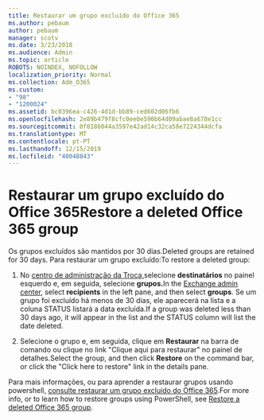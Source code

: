 ```yaml
---
title: Restaurar um grupo excluído do Office 365
ms.author: pebaum
author: pebaum
manager: scotv
ms.date: 3/23/2018
ms.audience: Admin
ms.topic: article
ROBOTS: NOINDEX, NOFOLLOW
localization_priority: Normal
ms.collection: Adm_O365
ms.custom:
- "98"
- "1200024"
ms.assetid: bc0396ea-c426-4d1d-bb89-ced602d06fb6
ms.openlocfilehash: 2e89b479f8cfc0ee0e590b64d09abae8a678e1cc
ms.sourcegitcommit: 0f0186044a3597e42ad14c32ca58e7224344dcfa
ms.translationtype: MT
ms.contentlocale: pt-PT
ms.lasthandoff: 12/15/2019
ms.locfileid: "40048843"
---
```

# <a name="restore-a-deleted-office-365-group"></a><span data-ttu-id="09a65-102">Restaurar um grupo excluído do Office 365</span><span class="sxs-lookup"><span data-stu-id="09a65-102">Restore a deleted Office 365 group</span></span>

<span data-ttu-id="09a65-103">Os grupos excluídos são mantidos por 30 dias.</span><span class="sxs-lookup"><span data-stu-id="09a65-103">Deleted groups are retained for 30 days.</span></span> <span data-ttu-id="09a65-104">Para restaurar um grupo excluído:</span><span class="sxs-lookup"><span data-stu-id="09a65-104">To restore a deleted group:</span></span>
  
1. <span data-ttu-id="09a65-105">No [centro de administração da Troca,](https://outlook.office365.com/ecp/)selecione **destinatários** no painel esquerdo e, em seguida, selecione **grupos.**</span><span class="sxs-lookup"><span data-stu-id="09a65-105">In the [Exchange admin center](https://outlook.office365.com/ecp/), select **recipients** in the left pane, and then select **groups**.</span></span> <span data-ttu-id="09a65-106">Se um grupo foi excluído há menos de 30 dias, ele aparecerá na lista e a coluna STATUS listará a data excluída.</span><span class="sxs-lookup"><span data-stu-id="09a65-106">If a group was deleted less than 30 days ago, it will appear in the list and the STATUS column will list the date deleted.</span></span>

2. <span data-ttu-id="09a65-107">Selecione o grupo e, em seguida, clique em **Restaurar** na barra de comando ou clique no link "Clique aqui para restaurar" no painel de detalhes.</span><span class="sxs-lookup"><span data-stu-id="09a65-107">Select the group, and then click **Restore** on the command bar, or click the "Click here to restore" link in the details pane.</span></span>

<span data-ttu-id="09a65-108">Para mais informações, ou para aprender a restaurar grupos usando powershell, [consulte restaurar um grupo excluído do Office 365](https://go.microsoft.com/fwlink/?linkid=867802).</span><span class="sxs-lookup"><span data-stu-id="09a65-108">For more info, or to learn how to restore groups using PowerShell, see [Restore a deleted Office 365 group](https://go.microsoft.com/fwlink/?linkid=867802).</span></span>
  